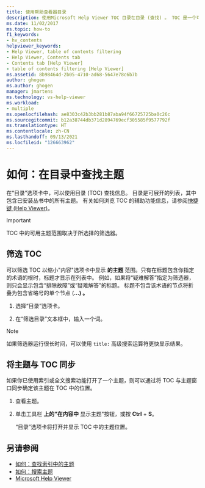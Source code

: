 ```yaml
---
title: 使用帮助查看器目录
description: 使用Microsoft Help Viewer TOC 目录在目录 (查找) 。 TOC 是一个可展开列表，其中包含已安装书籍中的所有主题。
ms.date: 11/02/2017
ms.topic: how-to
f1_keywords:
- hv_contents
helpviewer_keywords:
- Help Viewer, table of contents filtering
- Help Viewer, Contents tab
- Contents tab [Help Viewer]
- table of contents filtering [Help Viewer]
ms.assetid: 8b98464d-2b05-4710-ad68-5647e78c6b7b
author: ghogen
ms.author: ghogen
manager: jmartens
ms.technology: vs-help-viewer
ms.workload:
- multiple
ms.openlocfilehash: ae8303c42b3bb281b87aba94f66725725ba0c26c
ms.sourcegitcommit: b12a38744db371d2894769ecf305585f9577792f
ms.translationtype: HT
ms.contentlocale: zh-CN
ms.lasthandoff: 09/13/2021
ms.locfileid: "126663962"
---
```

# 如何：在目录中查找主题

在“目录”选项卡中，可以使用目录 (TOC) 查找信息。 目录是可展开的列表，其中包含已安装丛书中的所有主题。 有关如何浏览 TOC 的辅助功能信息，请参阅[快捷键 (Help Viewer)](../help-viewer/shortcut-keys.md)。

> [!IMPORTANT]
> TOC 中的可用主题范围取决于所选择的筛选器。

## 筛选 TOC

可以筛选 TOC 以缩小"内容"选项卡中显示 **的主题** 范围。只有在标题包含你指定的术语的根时，标题才显示在列表中。 例如，如果将“疑难解答”指定为筛选器，则只会显示包含“排除故障”或“疑难解答”的标题。 标题不包含该术语的节点将折叠为包含省略号的单个节点 (**...) 。**

1. 选择“目录”选项卡。

2. 在“筛选目录”文本框中，输入一个词。

> [!NOTE]
> 如果筛选器运行很长时间，可以使用 `title:` 高级搜索运算符更快显示结果。

## 将主题与 TOC 同步

如果你已使用索引或全文搜索功能打开了一个主题，则可以通过将 TOC 与主题窗口同步确定该主题在 TOC 中的位置。

1. 查看主题。

2. 单击工具栏 **上的"在内容中** 显示主题"按钮，或按 **Ctrl** + **S**。

     “目录”选项卡将打开并显示 TOC 中的主题位置。

## 另请参阅

- [如何：查找索引中的主题](../help-viewer/find-topics-index.md)
- [如何：搜索主题](../help-viewer/find-topics.md)
- [Microsoft Help Viewer](../help-viewer/overview.md)